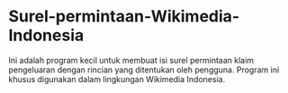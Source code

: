 # Surel-permintaan-Wikimedia-Indonesia

Ini adalah program kecil untuk membuat isi surel permintaan klaim pengeluaran dengan rincian yang ditentukan oleh pengguna. Program ini khusus digunakan dalam lingkungan Wikimedia Indonesia.
